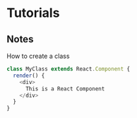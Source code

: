 # Tutorials

## Notes

How to create a class

~~~~javascript
class MyClass extends React.Component {
  render() {
    <div>
      This is a React Component
    </div>
  }
}
~~~~
